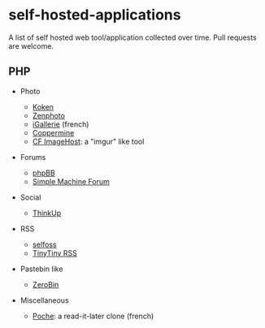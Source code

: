 self-hosted-applications
========================

A list of self hosted web tool/application collected over time. Pull requests are welcome.

PHP
---

+ Photo 
  + [Koken](http://koken.me)
  + [Zenphoto](http://www.zenphoto.org)
  + [iGallerie](http://www.igalerie.org) (french)
  + [Coppermine](http://coppermine-gallery.net/)
  + [CF ImageHost](http://www.codefuture.co.uk/projects/imagehost/): a "imgur" like tool
  
+ Forums
  + [phpBB](https://www.phpbb.com/)
  + [Simple Machine Forum](http://simplemachines.org/)

+ Social 
  + [ThinkUp](https://www.thinkup.com/) 

+ RSS
  + [selfoss](http://selfoss.aditu.de/)
  + [TinyTiny RSS](http://tt-rss.org/redmine/projects/tt-rss/wiki)

+ Pastebin like
  + [ZeroBin](http://sebsauvage.net/wiki/doku.php?id=php:zerobin)

+ Miscellaneous
  + [Poche](http://inthepoche.com/): a read-it-later clone (french)



  

